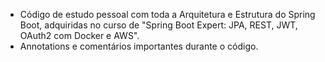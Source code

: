 * Código de estudo pessoal com toda a Arquitetura e Estrutura do Spring Boot, adquiridas no curso de "Spring Boot Expert: JPA, REST, JWT, OAuth2 com Docker e AWS".
* Annotations e comentários importantes durante o código.
